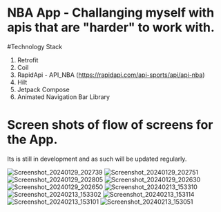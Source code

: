 # NBA App - Challanging myself with apis that are "harder" to work with.

#Technology Stack
1. Retrofit
2. Coil
3. RapidApi - API_NBA (https://rapidapi.com/api-sports/api/api-nba)
4. Hilt
5. Jetpack Compose
6. Animated Navigation Bar Library

# Screen shots of flow of screens for the  App. 
Its is still in development and as such will be updated regularly.

![Screenshot_20240129_202739](https://github.com/ttakpotosu2/NBA-App/assets/105734117/93efa509-87eb-4f51-94f2-c4452bd24e07)
![Screenshot_20240129_202751](https://github.com/ttakpotosu2/NBA-App/assets/105734117/b7145a5b-0a70-4cdd-8df4-27d6b445ec3a)
![Screenshot_20240129_202805](https://github.com/ttakpotosu2/NBA-App/assets/105734117/61df9fc0-9a26-49b8-bfbd-ac42e216f209)
![Screenshot_20240129_202630](https://github.com/ttakpotosu2/NBA-App/assets/105734117/076cb788-a50c-4008-aa17-bc24bb65897b)
![Screenshot_20240129_202650](https://github.com/ttakpotosu2/NBA-App/assets/105734117/4686fba4-f69a-4a33-8fd4-16405274ceb4)
![Screenshot_20240213_153310](https://github.com/ttakpotosu2/NBA-App/assets/105734117/a7256f61-2c83-47c9-8fa3-ee2abf0ea5e8)
![Screenshot_20240213_153302](https://github.com/ttakpotosu2/NBA-App/assets/105734117/3d6378da-3b7e-479a-b08c-9fb0fdb918f8)
![Screenshot_20240213_153114](https://github.com/ttakpotosu2/NBA-App/assets/105734117/4f1469f2-d0da-4026-9b68-ef02c3e11c1c)
![Screenshot_20240213_153101](https://github.com/ttakpotosu2/NBA-App/assets/105734117/5d4c0d94-0468-486a-ae27-a9deb0b9a523)
![Screenshot_20240213_153051](https://github.com/ttakpotosu2/NBA-App/assets/105734117/911a35fa-c10e-4c59-bc4a-bdce11032958)
